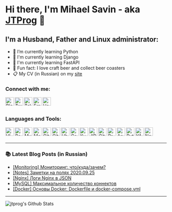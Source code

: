 # Hi there, I'm Mihael Savin - aka [JTProg][website] 👋

## I'm a Husband, Father and Linux administrator:
- 🐍 I’m currently learning Python
- 📖 I'm currently learning Django
- 📖 I'm currently learning FastAPI
- 🍻 Fun fact: I love craft beer and collect beer coasters
- 📋 My CV (in Russian) on my [site][cv]

### Connect with me:

[<img align="left" width="26px" alt="Blog" src="https://api.iconify.design/mdi:web.svg?download=true&box=true&color=%23626262&inline=false&height=auto" />][website]
[<img align="left" width="26px" alt="Twitter" src="https://api.iconify.design/jam:twitter-square.svg?download=true&box=true&color=%23626262&inline=false&height=auto" />][twitter]
[<img align="left" width="26px" alt="Telegram" src="https://api.iconify.design/ri:telegram-line.svg?download=true&box=true&color=%23626262&inline=false&height=auto" />][telegram_chat]
[<img align="left" width="26px" alt="Email" src="https://api.iconify.design/entypo:email.svg?download=true&box=true&color=%23626262&inline=false&height=auto" />][email]
[<img align="left" width="26px" alt="Habr" src="https://api.iconify.design/simple-icons:habr.svg?download=true&box=true&color=%23626262&inline=false&height=auto" />][habr]
<br />
<br />

### Languages and Tools:

<img align="left" alt="VIM" width="26px" src="https://api.iconify.design/cib:vim.svg?download=true&box=true&color=%23626262&inline=false&height=auto" />
<img align="left" alt="PostgreSQL" width="26px" src="https://api.iconify.design/cib:postgresql.svg?download=true&box=true&color=%23626262&inline=false&height=auto" />
<img align="left" alt="MySQL" width="26px" src="https://api.iconify.design/whh:mysqltwo.svg?download=true&box=true&color=%23626262&inline=false&height=auto" />
<img align="left" alt="MongoDB" width="26px" src="https://api.iconify.design/cib:mongodb.svg?download=true&box=true&color=%23626262&inline=false&height=auto" />
<img align="left" alt="Git" width="26px" src="https://api.iconify.design/fa-brands:git-square.svg?download=true&box=true&color=%23626262&inline=false&height=auto" />
<img align="left" alt="GitHub" width="26px" src="https://api.iconify.design/codicon:github.svg?download=true&box=true&color=%23626262&inline=false&height=auto" />
<img align="left" alt="Ubuntu" width="26px" src="https://api.iconify.design/simple-icons:ubuntu.svg?download=true&box=true&color=%23626262&inline=false&height=auto" />
<img align="left" alt="CenOS" width="26px" src="https://api.iconify.design/fa-brands:centos.svg?download=true&box=true&color=%23626262&inline=false&height=auto" />
<img align="left" alt="Kubernetes" width="26px" src="https://api.iconify.design/simple-icons:kubernetes.svg?download=true&box=true&color=%23626262&inline=false&height=auto" />
<img align="left" alt="JIRA" width="26px" src="https://api.iconify.design/simple-icons:jira.svg?download=true&box=true&color=%23626262&inline=false&height=auto" />
<img align="left" alt="GitLab" width="26px" src="https://api.iconify.design/cib:gitlab.svg?download=true&box=true&color=%23626262&inline=false&height=auto" />
<img align="left" alt="Prometheus" width="26px" src="https://api.iconify.design/simple-icons:prometheus.svg?download=true&box=true&color=%23626262&inline=false&height=auto" />
<img align="left" alt="Ansible" width="26px" src="https://api.iconify.design/simple-icons:ansible.svg?download=true&box=true&color=%23626262&inline=false&height=auto" />
<img align="left" alt="Python" width="26px" src="https://api.iconify.design/cib:python.svg?download=true&box=true&color=%23626262&inline=false&height=auto" />
<img align="left" alt="YAML" width="26px" src="https://api.iconify.design/file-icons:yaml-alt4.svg?download=true&box=true&color=%23626262&inline=false&height=auto" />
<img align="left" alt="Nginx" width="26px" src="https://api.iconify.design/cib:nginx.svg?download=true&box=true&color=%23626262&inline=false&height=auto" />

<br />
<br />

---

### 📚 Latest Blog Posts (in Russian)
<!-- BLOG-POST-LIST:START -->
- [[Monitoring] Мониторинг: что/куда/зачем?](https://jtprog.ru/wat-monitoring/)
- [[Notes] Заметки на полях 2020.09.25](https://jtprog.ru/notes-20200925/)
- [[Nginx] Логи Nginx в JSON](https://jtprog.ru/nginx-json-logs/)
- [[MySQL] Максимальное количество коннектов](https://jtprog.ru/max-connections/)
- [[Docker] Основы Docker: Dockerfile и docker-compose.yml](https://jtprog.ru/docker-base/)
<!-- BLOG-POST-LIST:END -->

---

<img align="left" alt="jtprog's Github Stats" src="https://github-readme-stats.vercel.app/api?username=jtprog&show_icons=true&hide_border=true" />

[bio]: https://jtprog.ru/about-me/
[cv]: https://jtprog.ru/resume/
[website]: https://jtprog.ru
[twitter]: https://twitter.com/jtprogru
[instagram]: https://instagram.com/jtprog
[telegram_chat]: https://t.me/sysodminium_chat
[sysodminium]: https://t.me/sysodminium
[email]: mailto:mail@jtprog.ru
[habr]: https://habr.com/ru/users/jtprog/

